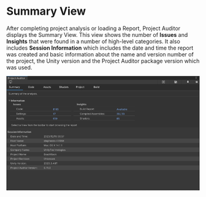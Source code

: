 <a name="SummaryView"></a>
# Summary View
After completing project analysis or loading a Report, Project Auditor displays the Summary View. This view
shows the number of **Issues** and **Insights** that were found in a number of high-level categories. It also includes
**Session Information** which includes the date and time the report was created and basic information about the name and
version number of the project, the Unity version and the Project Auditor package version which was used.

<img src="images/summary.png">
